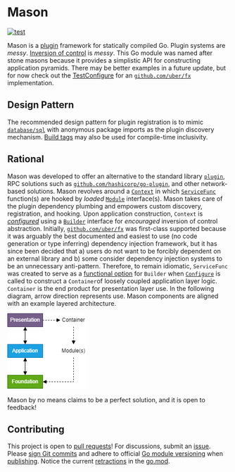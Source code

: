 # Mason
[![test](https://github.com/pedregon/mason/actions/workflows/test.yml/badge.svg?branch=main)](https://github.com/pedregon/mason/actions/workflows/test.yml)

Mason is a [plugin](https://eli.thegreenplace.net/2021/plugins-in-go/) framework for statically compiled Go.
Plugin systems are *messy*.
[Inversion of control](https://www.henrydu.com/2022/01/09/golang-inversion-of-control/) is *messy*.
This Go module was named after stone masons because it provides a simplistic API for constructing application pyramids.
There may be better examples in a future update, but for now check out the
[TestConfigure](https://github.com/pedregon/mason/blob/main/v1/module_test.go) for an
[`github.com/uber/fx`](https://uber-go.github.io/fx/) implementation.
## Design Pattern
The recommended design pattern for plugin registration is to mimic 
[`database/sql`](https://eli.thegreenplace.net/2019/design-patterns-in-gos-databasesql-package/) with anonymous
package imports as the plugin discovery mechanism. 
[Build tags](https://www.digitalocean.com/community/tutorials/customizing-go-binaries-with-build-tags) 
may also be used for compile-time inclusivity.
## Rational
Mason was developed to offer an alternative to the standard library [`plugin`](https://pkg.go.dev/plugin),
RPC solutions such as [`github.com/hashicorp/go-plugin`](https://github.com/hashicorp/go-plugin),
and other network-based solutions. Mason revolves around a 
[`Context`](https://github.com/pedregon/mason/blob/main/v1/context.go) in which 
[`ServiceFunc`](https://go.dev/tour/methods/14) function(s) are hooked by *loaded*
[`Module`](https://github.com/pedregon/mason/blob/main/v1/module.go) interface(s). Mason takes care
of the plugin dependency plumbing and empowers custom discovery, registration, and hooking. Upon application
construction, `Context` is
[*configured*](https://learn.microsoft.com/en-us/dotnet/core/extensions/dependency-injection) using a 
[`Builder`](https://github.com/pedregon/mason/blob/main/v1/mason.go) interface for *encouraged*
inversion of control abstraction. 
Initially, [`github.com/uber/fx`](https://uber-go.github.io/fx/) was first-class 
supported because it was arguably the best documented and easiest to use (no code generation or type inferring) 
dependency injection framework, but it has since been decided that a) users do not want to be forcibly dependent on 
an external library and b) some consider dependency injection systems to be an unnecessary anti-pattern. 
Therefore, to remain idiomatic, `ServiceFunc` was created to serve as a
[functional option](https://dave.cheney.net/2014/10/17/functional-options-for-friendly-apis) for `Builder` when
[`Configure`](https://github.com/pedregon/mason/blob/main/v1/mason.go) is called to construct a `Container`of 
loosely coupled application layer logic. `Container` is the end product for presentation layer use.
In the following diagram, arrow direction represents use. Mason components are aligned with an example layered architecture.

![layers](docs/layers.png)

Mason by no means claims to be a perfect solution, and it is open to feedback!
## Contributing
This project is open to [pull requests](https://github.com/pedregon/mason/pulls)!
For discussions, submit an [issue](https://github.com/pedregon/mason/issues). Please
[sign Git commits](https://docs.github.com/en/authentication/managing-commit-signature-verification/signing-commits) and
adhere to official [Go module versioning](https://go.dev/doc/modules/version-numbers) when
[publishing](https://go.dev/doc/modules/publishing). Notice the current
[retractions](https://go.dev/ref/mod#go-mod-file-retract) in the [go.mod](https://proxy.golang.org/).
